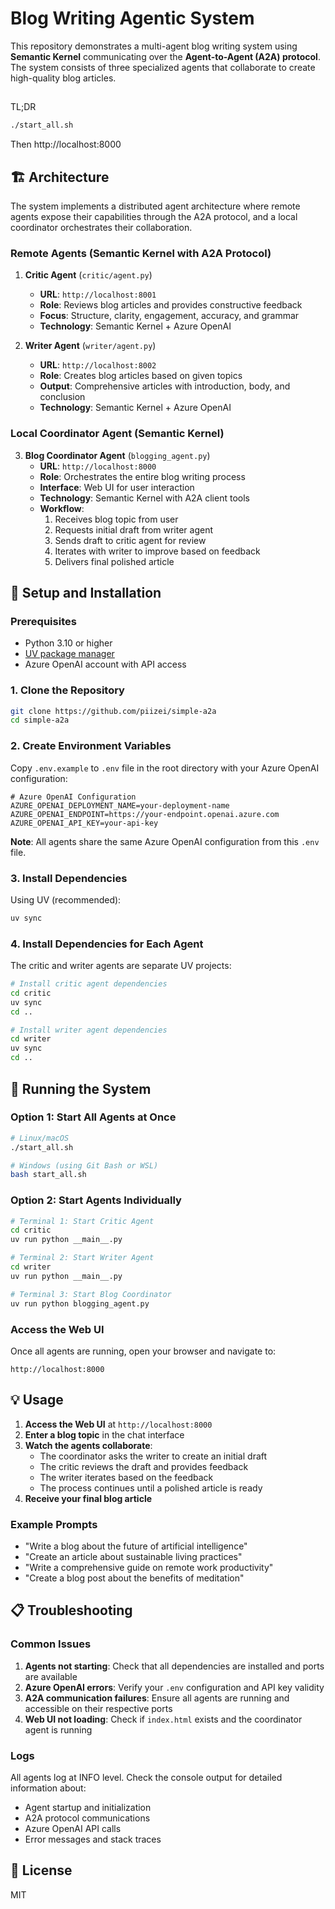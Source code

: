# Blog Writing Agentic System

This repository demonstrates a multi-agent blog writing system using  **Semantic Kernel** communicating over the **Agent-to-Agent (A2A) protocol**. The system consists of three specialized agents that collaborate to create high-quality blog articles.


##
TL;DR
```bash
./start_all.sh
```
Then http://localhost:8000

## 🏗️ Architecture

The system implements a distributed agent architecture where remote agents expose their capabilities through the A2A protocol, and a local coordinator orchestrates their collaboration.

### Remote Agents (Semantic Kernel with A2A Protocol)

1. **Critic Agent** (`critic/agent.py`)
   - **URL**: `http://localhost:8001`
   - **Role**: Reviews blog articles and provides constructive feedback
   - **Focus**: Structure, clarity, engagement, accuracy, and grammar
   - **Technology**: Semantic Kernel + Azure OpenAI

2. **Writer Agent** (`writer/agent.py`)
   - **URL**: `http://localhost:8002`
   - **Role**: Creates blog articles based on given topics
   - **Output**: Comprehensive articles with introduction, body, and conclusion
   - **Technology**: Semantic Kernel + Azure OpenAI

### Local Coordinator Agent (Semantic Kernel)

3. **Blog Coordinator Agent** (`blogging_agent.py`)
   - **URL**: `http://localhost:8000`
   - **Role**: Orchestrates the entire blog writing process
   - **Interface**: Web UI for user interaction
   - **Technology**: Semantic Kernel with A2A client tools
   - **Workflow**:
     1. Receives blog topic from user
     2. Requests initial draft from writer agent
     3. Sends draft to critic agent for review
     4. Iterates with writer to improve based on feedback
     5. Delivers final polished article


## 🚀 Setup and Installation

### Prerequisites

- Python 3.10 or higher
- [UV package manager](https://docs.astral.sh/uv/) 
- Azure OpenAI account with API access

### 1. Clone the Repository

```bash
git clone https://github.com/piizei/simple-a2a
cd simple-a2a
```

### 2. Create Environment Variables

Copy `.env.example` to  `.env` file in the root directory with your Azure OpenAI configuration:

```env
# Azure OpenAI Configuration
AZURE_OPENAI_DEPLOYMENT_NAME=your-deployment-name
AZURE_OPENAI_ENDPOINT=https://your-endpoint.openai.azure.com
AZURE_OPENAI_API_KEY=your-api-key
```

**Note**: All agents share the same Azure OpenAI configuration from this `.env` file.

### 3. Install Dependencies

Using UV (recommended):
```bash
uv sync
```


### 4. Install Dependencies for Each Agent

The critic and writer agents are separate UV projects:

```bash
# Install critic agent dependencies
cd critic
uv sync
cd ..

# Install writer agent dependencies
cd writer
uv sync
cd ..
```

## 🎯 Running the System

### Option 1: Start All Agents at Once

```bash
# Linux/macOS
./start_all.sh

# Windows (using Git Bash or WSL)
bash start_all.sh
```

### Option 2: Start Agents Individually

```bash
# Terminal 1: Start Critic Agent
cd critic
uv run python __main__.py

# Terminal 2: Start Writer Agent
cd writer
uv run python __main__.py

# Terminal 3: Start Blog Coordinator
uv run python blogging_agent.py
```

### Access the Web UI

Once all agents are running, open your browser and navigate to:
```
http://localhost:8000
```

## 💡 Usage

1. **Access the Web UI** at `http://localhost:8000`
2. **Enter a blog topic** in the chat interface
3. **Watch the agents collaborate**:
   - The coordinator asks the writer to create an initial draft
   - The critic reviews the draft and provides feedback
   - The writer iterates based on the feedback
   - The process continues until a polished article is ready
4. **Receive your final blog article**

### Example Prompts

- "Write a blog about the future of artificial intelligence"
- "Create an article about sustainable living practices"
- "Write a comprehensive guide on remote work productivity"
- "Create a blog post about the benefits of meditation"

## 📋 Troubleshooting

### Common Issues

1. **Agents not starting**: Check that all dependencies are installed and ports are available
2. **Azure OpenAI errors**: Verify your `.env` configuration and API key validity
3. **A2A communication failures**: Ensure all agents are running and accessible on their respective ports
4. **Web UI not loading**: Check if `index.html` exists and the coordinator agent is running

### Logs

All agents log at INFO level. Check the console output for detailed information about:
- Agent startup and initialization
- A2A protocol communications
- Azure OpenAI API calls
- Error messages and stack traces

## 📄 License

MIT
